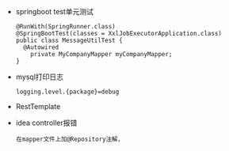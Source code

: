 * springboot test单元测试

  ```
  @RunWith(SpringRunner.class)
  @SpringBootTest(classes = XxlJobExecutorApplication.class)
  public class MessageUtilTest {
  	@Autowired
      private MyCompanyMapper myCompanyMapper;
  }
  ```

* mysql打印日志

  ```
  logging.level.{package}=debug
  ```

  

* RestTemplate



* idea controller报错

  ```
  在mapper文件上加@Repository注解，
  ```

  

